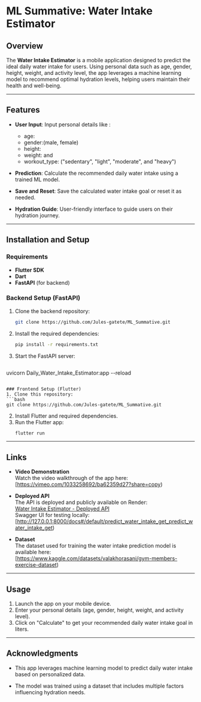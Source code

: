 # ML Summative: Water Intake Estimator  

## Overview  
The **Water Intake Estimator** is a mobile application designed to predict the ideal daily water intake for users. Using personal data such as age, gender, height, weight, and activity level, the app leverages a machine learning model to recommend optimal hydration levels, helping users maintain their health and well-being.  

---

## Features  
- **User Input**: Input personal details like :
     - age:
     - gender:(male, female)
     - height: 
     - weight:
and 
     - workout_type: ("sedentary", "light", "moderate", and  "heavy")
       
- **Prediction**: Calculate the recommended daily water intake using a trained ML model.  
- **Save and Reset**: Save the calculated water intake goal or reset it as needed.  
- **Hydration Guide**: User-friendly interface to guide users on their hydration journey.  

---

## Installation and Setup  

### Requirements  
- **Flutter SDK**  
- **Dart**  
- **FastAPI** (for backend)  

### Backend Setup (FastAPI)  
1. Clone the backend repository:  
   ```bash
   git clone https://github.com/Jules-gatete/ML_Summative.git

   ```  
2. Install the required dependencies:  
   ```bash
   pip install -r requirements.txt
   ```  
3. Start the FastAPI server:  
   ```bash
uvicorn Daily_Water_Intake_Estimator:app --reload
   ```  

### Frontend Setup (Flutter)  
1. Clone this repository:  
   ```bash
   git clone https://github.com/Jules-gatete/ML_Summative.git
   ```  
2. Install Flutter and required dependencies.  
3. Run the Flutter app:  
   ```bash
   flutter run
   ```  

---

## Links  

- **Video Demonstration**  
  Watch the video walkthrough of the app here:  
  [https://vimeo.com/1033258692/ba62359d27?share=copy)  

- **Deployed API**  
  The API is deployed and publicly available on Render:  
  [Water Intake Estimator - Deployed API](https://ml-summative-3.onrender.com)  
  Swagger UI for testing locally:  
  [http://127.0.0.1:8000/docs#/default/predict_water_intake_get_predict_water_intake_get)  

- **Dataset**  
  The dataset used for training the water intake prediction model is available here:  
  [https://www.kaggle.com/datasets/valakhorasani/gym-members-exercise-dataset)

  

---

## Usage  

1. Launch the app on your mobile device.  
2. Enter your personal details (age, gender, height, weight, and activity level).  
3. Click on "Calculate" to get your recommended daily water intake goal in liters. 

---

## Acknowledgments  

- This app leverages machine learning model to predict daily water intake based on personalized data.  
 
- The model was trained using a dataset that includes multiple factors influencing hydration needs.  

